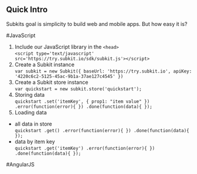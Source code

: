 Quick Intro
----
Subkits goal is simplicity to build web and mobile apps. But how easy it is?  

#JavaScript
1. Include our JavaScript library in the `<head>`  
`<script type='text/javascript' src='https://try.subkit.io/sdk/subkit.js'></script>`
2. Create a Subkit instance  
`var subkit = new Subkit({
	baseUrl: 'https://try.subkit.io',
	apiKey: '4220c6c2-5125-45ac-9b1a-37ae127c4545'
})`
3. Create a Subkit store instance  
`var quickstart = new subkit.store('quickstart');`
4. Storing data  
`
quickstart
	.set('itemKey', {
		prop1: "item value"
	})
	.error(function(error){
	})
	.done(function(data){
	});
`
4. Loading data  
* all data in store  
`
quickstart
	.get()
	.error(function(error){
	})
	.done(function(data){
	});
`
* data by item key  
`
quickstart
	.get('itemKey')
	.error(function(error){
	})
	.done(function(data){
	});
`


#AngularJS
